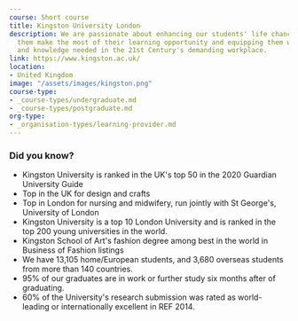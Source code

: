 ```yaml
---
course: Short course
title: Kingston University London
description: We are passionate about enhancing our students' life chances by helping
  them make the most of their learning opportunity and equipping them with the skills
  and knowledge needed in the 21st Century's demanding workplace.
link: https://www.kingston.ac.uk/
location:
- United Kingdom
image: "/assets/images/kingston.png"
course-type:
- _course-types/undergraduate.md
- _course-types/postgraduate.md
org-type: 
- _organisation-types/learning-provider.md
---
```

### Did you know?

* Kingston University is ranked in the UK's top 50 in the 2020 Guardian University Guide
* Top in the UK for design and crafts
* Top in London for nursing and midwifery, run jointly with St George's, University of London
* Kingston University is a top 10 London University and is ranked in the top 200 young universities in the world.
* Kingston School of Art's fashion degree among best in the world in Business of Fashion listings
* We have 13,105 home/European students, and 3,680 overseas students from more than 140 countries.
* 95% of our graduates are in work or further study six months after of graduating.
* 60% of the University's research submission was rated as world-leading or internationally excellent in REF 2014.